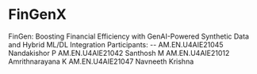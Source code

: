 # FinGenX
FinGen: Boosting Financial Efficiency with GenAI-Powered Synthetic Data and Hybrid ML/DL Integration​
Participants:
-- AM.EN.U4AIE21045   Nandakishor P
AM.EN.U4AIE21042   Santhosh M
AM.EN.U4AIE21012   Amrithnarayana K
AM.EN.U4AIE21047   Navneeth Krishna
